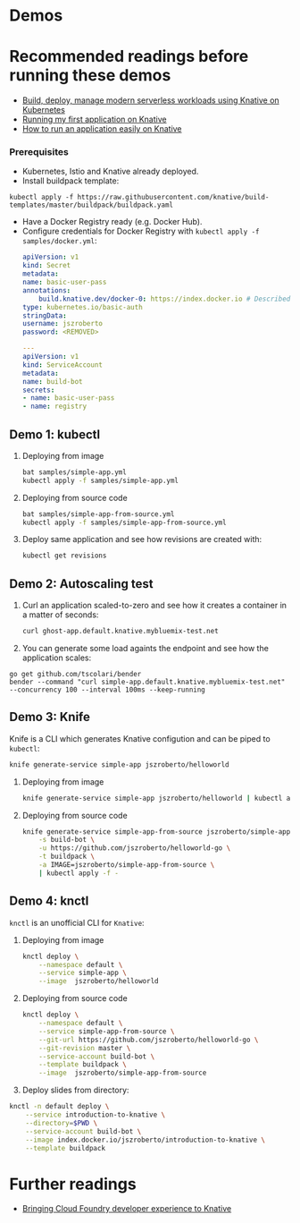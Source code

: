 # Demos

# Recommended readings before running these demos

* [Build, deploy, manage modern serverless workloads using Knative on Kubernetes](https://m.chmarny.com/build-deploy-manage-modern-serverless-workloads-using-knative-on-kubernetes-180c1a55e1b5)
* [Running my first application on Knative](https://medium.com/@totemteleko/running-my-first-application-on-knative-ddaff2ce2ea0)
* [How to run an application easily on Knative](https://medium.com/@totemteleko/how-to-run-an-application-easily-on-knative-946ee7e74b11)

### Prerequisites

* Kubernetes, Istio and Knative already deployed.
* Install buildpack template:

```
kubectl apply -f https://raw.githubusercontent.com/knative/build-templates/master/buildpack/buildpack.yaml
```
* Have a Docker Registry ready (e.g. Docker Hub).
* Configure credentials for Docker Registry with `kubectl apply -f samples/docker.yml`:
    ```yaml
    apiVersion: v1
    kind: Secret
    metadata:
    name: basic-user-pass
    annotations:
        build.knative.dev/docker-0: https://index.docker.io # Described below
    type: kubernetes.io/basic-auth
    stringData:
    username: jszroberto
    password: <REMOVED>

    ---
    apiVersion: v1
    kind: ServiceAccount
    metadata:
    name: build-bot
    secrets:
    - name: basic-user-pass
    - name: registry
    ```

## Demo 1: kubectl

1. Deploying from image
    ```bash
    bat samples/simple-app.yml
    kubectl apply -f samples/simple-app.yml
    ```
1. Deploying from source code
    ```bash
    bat samples/simple-app-from-source.yml
    kubectl apply -f samples/simple-app-from-source.yml
    ```
1. Deploy same application and see how revisions are created with:
    ```bash
    kubectl get revisions
    ```

## Demo 2: Autoscaling test

1. Curl an application scaled-to-zero and see how it creates a container in a matter of seconds:
    ```bash
    curl ghost-app.default.knative.mybluemix-test.net
    ```
2. You can generate some load againts the endpoint and see how the application scales:
```
go get github.com/tscolari/bender
bender --command "curl simple-app.default.knative.mybluemix-test.net" --concurrency 100 --interval 100ms --keep-running
```

## Demo 3: Knife

Knife is a CLI which generates Knative configution and can be piped to `kubectl`:

```bash
knife generate-service simple-app jszroberto/helloworld 
```

1. Deploying from image
    ```bash
    knife generate-service simple-app jszroberto/helloworld | kubectl apply -f -
    ```
2. Deploying from source code
    ```bash
    knife generate-service simple-app-from-source jszroberto/simple-app-from-source \
        -s build-bot \
        -u https://github.com/jszroberto/helloworld-go \
        -t buildpack \
        -a IMAGE=jszroberto/simple-app-from-source \
        | kubectl apply -f -
    ```

## Demo 4: knctl

`knctl` is an unofficial CLI for `Knative`:

1. Deploying from image
    ```bash
    knctl deploy \
        --namespace default \
        --service simple-app \
        --image  jszroberto/helloworld
    ```

2. Deploying from source code
    ```bash
    knctl deploy \
        --namespace default \
        --service simple-app-from-source \
        --git-url https://github.com/jszroberto/helloworld-go \
        --git-revision master \
        --service-account build-bot \
        --template buildpack \
        --image  jszroberto/simple-app-from-source
    ```
3. Deploy slides from directory:

```bash
knctl -n default deploy \
    --service introduction-to-knative \
    --directory=$PWD \
    --service-account build-bot \
    --image index.docker.io/jszroberto/introduction-to-knative \
    --template buildpack
```


# Further readings
* [Bringing Cloud Foundry developer experience to Knative](https://medium.com/@totemteleko/bringing-cloud-foundry-developer-experience-to-knative-513d23e957f)
